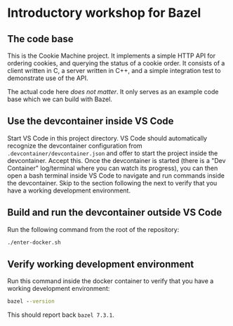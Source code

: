 # Introductory workshop for Bazel

## The code base

This is the Cookie Machine project. It implements a simple HTTP API for ordering
cookies, and querying the status of a cookie order. It consists of a client
written in C, a server written in C++, and a simple integration test to
demonstrate use of the API.

The actual code here _does not matter_. It only serves as an example code base
which we can build with Bazel.

## Use the devcontainer inside VS Code

Start VS Code in this project directory. VS Code should automatically recognize
the devcontainer configuration from `.devcontainer/devcontainer.json` and offer
to start the project inside the devcontainer. Accept this. Once the devcontainer
is started (there is a "Dev Container" log/terminal where you can watch its
progress), you can then open a bash terminal inside VS Code to navigate and run
commands inside the devcontainer. Skip to the section following the next to
verify that you have a working development environment.

## Build and run the devcontainer outside VS Code

Run the following command from the root of the repository:

```cmd
./enter-docker.sh
```

## Verify working development environment

Run this command inside the docker container to verify that you have a working
development environment:

```cmd
bazel --version
```

This should report back `bazel 7.3.1`.
